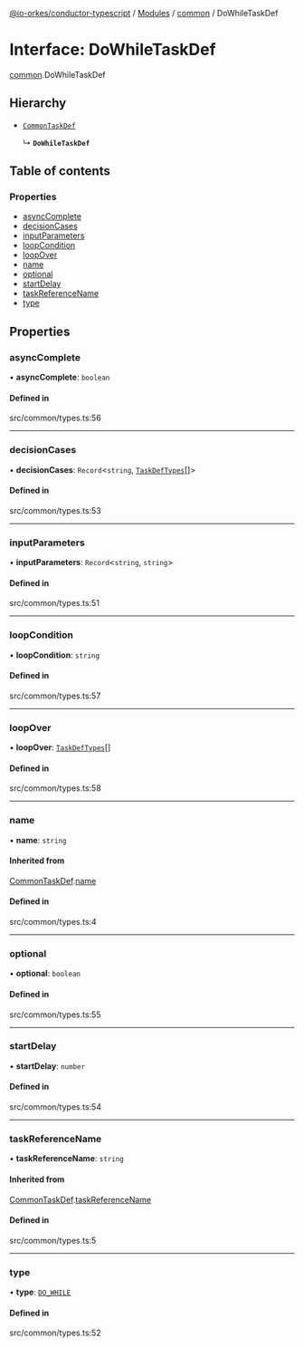 [@io-orkes/conductor-typescript](../README.md) / [Modules](../modules.md) / [common](../modules/common.md) / DoWhileTaskDef

# Interface: DoWhileTaskDef

[common](../modules/common.md).DoWhileTaskDef

## Hierarchy

- [`CommonTaskDef`](common.CommonTaskDef.md)

  ↳ **`DoWhileTaskDef`**

## Table of contents

### Properties

- [asyncComplete](common.DoWhileTaskDef.md#asynccomplete)
- [decisionCases](common.DoWhileTaskDef.md#decisioncases)
- [inputParameters](common.DoWhileTaskDef.md#inputparameters)
- [loopCondition](common.DoWhileTaskDef.md#loopcondition)
- [loopOver](common.DoWhileTaskDef.md#loopover)
- [name](common.DoWhileTaskDef.md#name)
- [optional](common.DoWhileTaskDef.md#optional)
- [startDelay](common.DoWhileTaskDef.md#startdelay)
- [taskReferenceName](common.DoWhileTaskDef.md#taskreferencename)
- [type](common.DoWhileTaskDef.md#type)

## Properties

### asyncComplete

• **asyncComplete**: `boolean`

#### Defined in

src/common/types.ts:56

___

### decisionCases

• **decisionCases**: `Record`<`string`, [`TaskDefTypes`](../modules/common.md#taskdeftypes)[]\>

#### Defined in

src/common/types.ts:53

___

### inputParameters

• **inputParameters**: `Record`<`string`, `string`\>

#### Defined in

src/common/types.ts:51

___

### loopCondition

• **loopCondition**: `string`

#### Defined in

src/common/types.ts:57

___

### loopOver

• **loopOver**: [`TaskDefTypes`](../modules/common.md#taskdeftypes)[]

#### Defined in

src/common/types.ts:58

___

### name

• **name**: `string`

#### Inherited from

[CommonTaskDef](common.CommonTaskDef.md).[name](common.CommonTaskDef.md#name)

#### Defined in

src/common/types.ts:4

___

### optional

• **optional**: `boolean`

#### Defined in

src/common/types.ts:55

___

### startDelay

• **startDelay**: `number`

#### Defined in

src/common/types.ts:54

___

### taskReferenceName

• **taskReferenceName**: `string`

#### Inherited from

[CommonTaskDef](common.CommonTaskDef.md).[taskReferenceName](common.CommonTaskDef.md#taskreferencename)

#### Defined in

src/common/types.ts:5

___

### type

• **type**: [`DO_WHILE`](../enums/common.TaskType.md#do_while)

#### Defined in

src/common/types.ts:52
